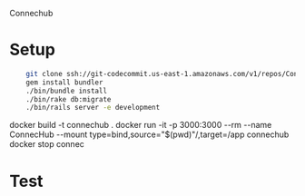 Connechub

# Setup

```bash
    git clone ssh://git-codecommit.us-east-1.amazonaws.com/v1/repos/ConnecHub
    gem install bundler
    ./bin/bundle install
    ./bin/rake db:migrate
    ./bin/rails server -e development
```

docker build -t connechub .
docker run -it -p 3000:3000 --rm  --name ConnecHub --mount type=bind,source="$(pwd)"/,target=/app connechub
docker stop connec
# Test

```bash

```